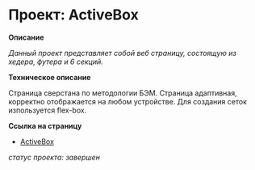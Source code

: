 # Проект: ActiveBox

**Описание**

_Данный проект представляет собой веб страницу, состоящую из хедера, футера и 6 секций._

**Техническое описание**

Страница сверстана по методологии БЭМ. Страница адаптивная, корректно отображается на любом устройстве. Для создания сеток изпользуется flex-box.

**Ссылка на страницу**

- [ActiveBox](https://aleksey-dev-crt.github.io/LandingPage-ActiveBox/index.html)

*статус проекта: завершен*


